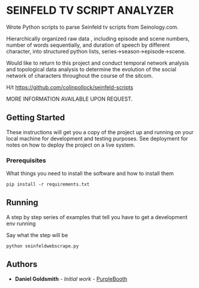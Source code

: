 # SEINFELD TV SCRIPT ANALYZER

Wrote Python scripts to parse Seinfeld tv scripts from Seinology.com.

Hierarchically organized raw data , including episode and scene numbers, number of words sequentially, and duration of speech by different character, into structured python lists, series->season->episode->scene.

Would like to return to this project and conduct temporal network analysis and topological data analysis to determine the evolution of the social network of characters throughout the course of the sitcom.

H/t https://github.com/colinpollock/seinfeld-scripts

MORE INFORMATION AVAILABLE UPON REQUEST.

## Getting Started

These instructions will get you a copy of the project up and running on your local machine for development and testing purposes. See deployment for notes on how to deploy the project on a live system.

### Prerequisites

What things you need to install the software and how to install them

```
pip install -r requirements.txt
```

## Running

A step by step series of examples that tell you have to get a development env running

Say what the step will be

```
python seinfeldwebscrape.py
```

## Authors

* **Daniel Goldsmith** - *Initial work* - [PurpleBooth](https://github.com/colinpollock/seinfeld-scripts)



